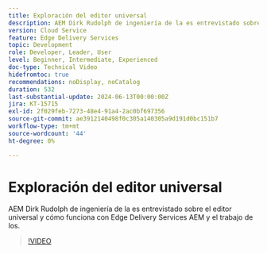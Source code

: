 ```yaml
---
title: Exploración del editor universal
description: AEM Dirk Rudolph de ingeniería de la es entrevistado sobre el Editor Universal y los Edge Delivery Services.
version: Cloud Service
feature: Edge Delivery Services
topic: Development
role: Developer, Leader, User
level: Beginner, Intermediate, Experienced
doc-type: Technical Video
hidefromtoc: true
recommendations: noDisplay, noCatalog
duration: 532
last-substantial-update: 2024-06-13T00:00:00Z
jira: KT-15715
exl-id: 2f029feb-7273-48e4-91a4-2ac0bf697356
source-git-commit: ae3912140498f0c305a140305a9d191d0bc151b7
workflow-type: tm+mt
source-wordcount: '44'
ht-degree: 0%

---
```


# Exploración del editor universal

AEM Dirk Rudolph de ingeniería de la es entrevistado sobre el editor universal y cómo funciona con Edge Delivery Services AEM y el trabajo de los.

>[!VIDEO](https://video.tv.adobe.com/v/3429656/?learn=on)
